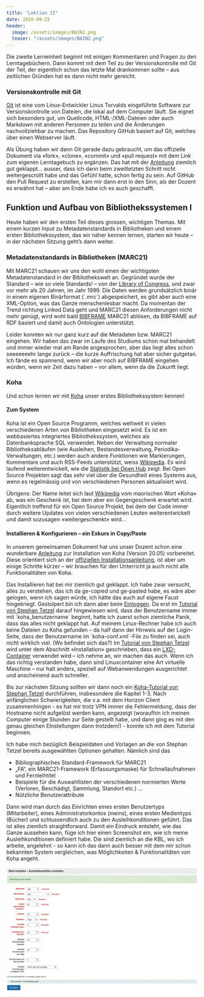 ```yaml
---
title: "Lektion II"
date: 2020-09-25
header:
  image: /assets/images/BAIN2.png
  teaser: "/assets/images/BAIN2.png"
---
```


Die zweite Lerneinheit beginnt mit einigen Kommentaren und Fragen zu den Lerntagebüchern. Dann kommt mit dem Teil zu der Versionskontrolle mit Git der Teil, der eigentlich schon das letzte Mal drankommen sollte – aus zeitlichen Gründen hat es dann nicht mehr gereicht. 

### Versionskontrolle mit Git
[Git](https://de.wikipedia.org/wiki/Git) ist eine vom Linux-Entwickler Linus Torvalds eingeführte Software zur Versionskontrolle von Dateien, die lokal auf dem Computer läuft. Sie eignet sich besonders gut, um Quellcode, HTML-/XML-Dateien oder auch Markdown mit anderen Personen zu teilen und die Änderungen nachvollziehbar zu machen. Das Repository GitHub basiert auf Git, welches über einen Webserver läuft. 

Als Übung haben wir dann Git gerade dazu gebraucht, um das offizielle Dokument via «fork», «clone», «commit» und «pull request» mit dem Link zum eigenen Lerntagebuch zu ergänzen. Das hat mit der  [Anleitung]( https://pad.gwdg.de/12VJD7x4QgiRr498oLhnwg?both#%C3%9Cbung-Link-zum-Lerntagebuch-erg%C3%A4nzen) ziemlich gut geklappt… ausser, dass ich dann beim zweitletzten Schritt nicht weitergescrollt habe und das Gefühl hatte, schon fertig zu sein. Auf GitHub den Pull Request zu erstellen, kam mir dann erst in den Sinn, als der Dozent es erwähnt hat – aber am Ende habe ich es auch geschafft. 

## Funktion und Aufbau von Bibliothekssystemen I
Heute haben wir den ersten Teil dieses grossen, wichtigen Themas. Mit einem kurzen Input zu Metadatenstandards in Bibliotheken und einem ersten Bibliothekssystem, das wir näher kennen lernen, starten wir heute – in der nächsten Sitzung geht’s dann weiter. 

### Metadatenstandards in Bibliotheken (MARC21)
Mit MARC21 schauen wir uns den wohl einen der wichtigsten Metadatenstandard in der Bibliothekswelt an. Gegründet wurde der Standard – wie so viele Standards! – von der [Library of Congress](https://www.loc.gov/marc/bibliographic/), und zwar vor mehr als 20 Jahren, im Jahr 1999. Die Daten werden grundsätzlich binär in einem eigenen Binärformat (´.mrc´) abgespeichert, es gibt aber auch eine XML-Option, was das Ganze menschenlesbar macht. Da momentan der Trend richtung Linked Data geht und MARC21 diesen Anforderungen nicht mehr genügt, wird wohl bald [BIBFRAME]( http://format.gbv.de/bibframe) MARC21 ablösen, da BIBFRAME auf RDF basiert und damit auch Ontologien unterstützt. 

Leider konnten wir nur ganz kurz auf die Metadaten bzw. MARC21 eingehen. Wir haben das zwar im Laufe des Studiums schon mal behandelt und immer wieder mal am Rande angesprochen, aber das liegt alles schon seeeeeeehr lange zurück – die kurze Auffrischung hat aber sicher gutgetan. Ich fände es spannend, wenn wir aber noch auf BIBFRAME eingehen würden, wenn wir Zeit dazu haben – vor allem, wenn da die Zukunft liegt. 

### Koha
Und schon lernen wir mit [Koha](https://koha-community.org/) unser erstes Bibliothekssystem kennen! 

#### Zum System
Koha ist ein Open Source Programm, welches weltweit in vielen verschiedenen Arten von Bibliotheken eingesetzt wird. Es ist ein webbasiertes integriertes Bibliothekssystem, welches als Datenbanksprache SQL verwendet. Neben der Verwaltung normaler Bibliotheksabläufen (wie Ausleihen, Bestandesverwaltung, Periodika-Verwaltungen, etc.) werden auch andere Funktionen wie Markierungen, Kommentare und auch RSS-Feeds unterstützt, weiss [Wikipedia](https://de.wikipedia.org/wiki/Koha_(Bibliothekssoftware)). Es wird laufend weiterentwickelt, wie die [Statistik bei Open Hub](https://www.openhub.net/p/koha) zeigt. Bei Open Source Projekten sagt das sehr viel über die Gesundheit eines Systems aus, wenn es regelmässig und von verschiedenen Personen aktualisiert wird. 

Übrigens: Der Name leitet sich laut [Wikipedia](https://de.wikipedia.org/wiki/Koha_(Bibliothekssoftware)) vom maorischen Wort «Koha» ab, was ein Geschenk ist, bei dem aber ein Gegengeschenk erwartet wird. Eigentlich treffend für ein Open Source Projekt, bei dem der Code immer durch weitere Updates von vielen verschiedenen Leuten weiterentwickelt und damit sozusagen «weitergeschenkt» wird…

#### Installieren & Konfigurieren – ein Exkurs in Copy/Paste
In unserem gemeinsamen Dokument hat uns unser Dozent schon eine wunderbare [Anleitung]( https://pad.gwdg.de/12VJD7x4QgiRr498oLhnwg?both#Installation-von-Koha-2005) zur Installation von Koha (Version 20.05) vorbereitet. Diese orientiert sich an der [offiziellen Installationsanleitung](http://wiki.koha-community.org/wiki/Debian), ist aber um einige Schritte kürzer – wir brauchen für den Unterricht ja auch nicht alle Funktionalitäten von Koha. 

Das Installieren hat bei mir ziemlich gut geklappt. Ich habe zwar versucht, alles zu verstehen, das ich da ge-copied und ge-pasted habe, es wäre aber gelogen, wenn ich sagen würde, ich hätte das auch auf eigene Faust hingekriegt. 
Gestolpert bin ich dann aber beim [Einloggen](http://bibliothek-intra.meine-schule.org/). Da erst im [Tutorial von Stephan Tetzel]( https://zefanjas.de/wie-man-koha-installiert-und-fuer-schulen-einrichtet-teil-1/) darauf hingewiesen wird, dass der Benutzername immer mit ´koha_benutzername´  beginnt, hatte ich zuerst schon ziemliche Panik, dass das alles nicht geklappt hat. Auf meinem Linux-Rechner habe ich auch keine Dateien zu Koha gefunden – da half dann der Hinweis auf der Login-Seite, dass der Benutzername im ´koha-conf.xml´-File zu finden sei, auch nicht wirklich viel. (Wo befindet sich das?) Im [Tutorial von Stephan Tetzel]( https://zefanjas.de/wie-man-koha-installiert-und-fuer-schulen-einrichtet-teil-1/) wird unter dem Abschnitt «Installation» geschrieben, dass ein [LXD-Container](https://linuxcontainers.org/lxd/introduction/) verwendet wird – ich nehme an, wir machen das auch. Wenn ich das richtig verstanden habe, dann sind Linuxcontainer eine Art virtuelle Maschine – nur halt anders, speziell auf Webanwendungen ausgerichtet und anscheinend auch schneller. 

Bis zur nächsten Sitzung sollten wir dann noch ein [Koha-Tutorial von Stephan Tetzel]( https://zefanjas.de/wie-man-koha-installiert-und-fuer-schulen-einrichtet-teil-1/) durchführen, insbesondere die Kapitel 1-3. Nach anfänglichen Schwierigkeiten, die v.a. mit dem Horizon Client zusammenhingen - es hat mir trotz VPN immer die Fehlermeldung, dass der Hostname nicht aufgelöst werden kann, angezeigt (woraufhin ich meinen Computer einige Stunden zur Seite gestellt habe, und dann ging es mit den genau gleichen EInstellungen dann trotzdem!) - konnte ich mit dem Tutorial beginnen. 

Ich habe mich bezüglich Beispieldaten und Vorlagen an die von Stephan Tetzel bereits ausgewählten Optionen gehalten. Nämlich sind das 
* Bibliographisches Standard-Framework für MARC21
* „FA“, ein MARC21-Framework (Erfassungsmaske) für Schnellaufnahmen und Fernleihtitel
* Beispiele für die Auswahllisten der verschiedenen normierten Werte (Verloren, Beschädigt, Sammlung, Standort etc.) …
* Nützliche Benutzerattribute

Dann wird man durch das Einrichten eines ersten Benutzertyps (Mitarbeiter), eines Administratorkontos (meins), eines ersten Medientyps (Bücher) und schlussendlich auch zu den Ausleihkonditionen geführt. Das ist alles ziemlich straightforward. Damit ein Eindruck entsteht, wie das Ganze aussehen kann, füge ich hier einen Screenshot ein, wie ich meine Ausleihkonditionen definiert habe. Die sind ziemlich an die KBL, wo ich arbeite, angelehnt - so kann ich das dann auch besser mit dem mir schon bekannten System vergleichen, was Möglichkeiten & Funktionalitäten von Koha angeht. 

![Ausleihkonditionen](./assets/images/Koha-ausleihkonditionen.png)


